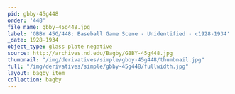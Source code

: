```yaml
---
pid: gbby-45g448
order: '448'
file_name: gbby-45g448.jpg
label: 'GBBY 45G/448: Baseball Game Scene - Unidentified - c1928-1934'
_date: 1928-1934
object_type: glass plate negative
source: http://archives.nd.edu/Bagby/GBBY-45g448.jpg
thumbnail: "/img/derivatives/simple/gbby-45g448/thumbnail.jpg"
full: "/img/derivatives/simple/gbby-45g448/fullwidth.jpg"
layout: bagby_item
collection: bagby
---
```

